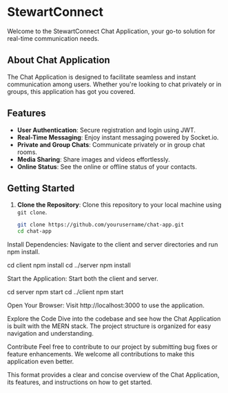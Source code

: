 # StewartConnect

Welcome to the  StewartConnect Chat Application, your go-to solution for real-time communication needs.

## About Chat Application

The Chat Application is designed to facilitate seamless and instant communication among users. Whether you're looking to chat privately or in groups, this application has got you covered.

## Features

- **User Authentication**: Secure registration and login using JWT.
- **Real-Time Messaging**: Enjoy instant messaging powered by Socket.io.
- **Private and Group Chats**: Communicate privately or in group chat rooms.
- **Media Sharing**: Share images and videos effortlessly.
- **Online Status**: See the online or offline status of your contacts.

## Getting Started

1. **Clone the Repository**: Clone this repository to your local machine using `git clone`.
   ```sh
   git clone https://github.com/yourusername/chat-app.git
   cd chat-app

Install Dependencies: Navigate to the client and server directories and run npm install.

cd client
npm install
cd ../server
npm install

Start the Application: Start both the client and server.

cd server
npm start
cd ../client
npm start

Open Your Browser: Visit http://localhost:3000 to use the application.

Explore the Code
Dive into the codebase and see how the Chat Application is built with the MERN stack. The project structure is organized for easy navigation and understanding.

Contribute
Feel free to contribute to our project by submitting bug fixes or feature enhancements. We welcome all contributions to make this application even better.


This format provides a clear and concise overview of the Chat Application, its features, and instructions on how to get started.


